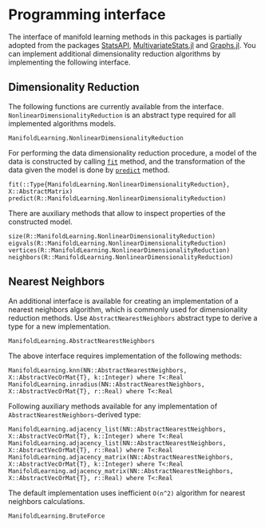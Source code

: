 # Programming interface

The interface of manifold learning methods in this packages is partially adopted from the packages [StatsAPI](https://github.com/JuliaStats/StatsAPI.jl),
[MultivariateStats.jl](https://github.com/JuliaStats/MultivariateStats.jl) and [Graphs.jl](https://github.com/JuliaGraphs/Graphs.jl).
You can implement additional dimensionality reduction algorithms by implementing the following interface.

## Dimensionality Reduction

The following functions are currently available from the interface.
`NonlinearDimensionalityReduction` is an abstract type required for all
implemented algorithms models.

```@docs
ManifoldLearning.NonlinearDimensionalityReduction
```

For performing the data dimensionality reduction procedure, a model of the data
is constructed by calling [`fit`](@ref) method, and the transformation of
the data given the model is done by [`predict`](@ref) method.

```@docs
fit(::Type{ManifoldLearning.NonlinearDimensionalityReduction}, X::AbstractMatrix)
predict(R::ManifoldLearning.NonlinearDimensionalityReduction)
```

There are auxiliary methods that allow to inspect properties of the constructed model.

```@docs
size(R::ManifoldLearning.NonlinearDimensionalityReduction)
eigvals(R::ManifoldLearning.NonlinearDimensionalityReduction)
vertices(R::ManifoldLearning.NonlinearDimensionalityReduction)
neighbors(R::ManifoldLearning.NonlinearDimensionalityReduction)
```

## Nearest Neighbors

An additional interface is available for creating an implementation of a nearest
neighbors algorithm, which is commonly used for dimensionality reduction methods.
Use `AbstractNearestNeighbors` abstract type to derive a type for a new
implementation.

```@docs
ManifoldLearning.AbstractNearestNeighbors
```

The above interface requires implementation of the following methods:

```@docs
ManifoldLearning.knn(NN::AbstractNearestNeighbors, X::AbstractVecOrMat{T}, k::Integer) where T<:Real
ManifoldLearning.inradius(NN::AbstractNearestNeighbors, X::AbstractVecOrMat{T}, r::Real) where T<:Real
```

Following auxiliary methods available for any implementation of
`AbstractNearestNeighbors`-derived type:

```@docs
ManifoldLearning.adjacency_list(NN::AbstractNearestNeighbors, X::AbstractVecOrMat{T}, k::Integer) where T<:Real
ManifoldLearning.adjacency_list(NN::AbstractNearestNeighbors, X::AbstractVecOrMat{T}, r::Real) where T<:Real
ManifoldLearning.adjacency_matrix(NN::AbstractNearestNeighbors, X::AbstractVecOrMat{T}, k::Integer) where T<:Real
ManifoldLearning.adjacency_matrix(NN::AbstractNearestNeighbors, X::AbstractVecOrMat{T}, r::Real) where T<:Real
```

The default implementation uses inefficient ``O(n^2)`` algorithm for nearest
neighbors calculations.

```@docs
ManifoldLearning.BruteForce
```

